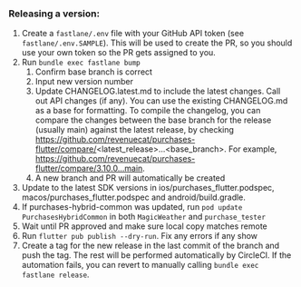 ### Releasing a version:

1. Create a `fastlane/.env` file with your GitHub API token (see `fastlane/.env.SAMPLE`). This will be used to create the PR, so you should use your own token so the PR gets assigned to you.
1. Run `bundle exec fastlane bump`
    1. Confirm base branch is correct
    2. Input new version number
    3. Update CHANGELOG.latest.md to include the latest changes. Call out API changes (if any). You can use the existing CHANGELOG.md as a base for formatting. To compile the changelog, you can compare the changes between the base branch for the release (usually main) against the latest release, by checking https://github.com/revenuecat/purchases-flutter/compare/<latest_release>...<base_branch>. For example, https://github.com/revenuecat/purchases-flutter/compare/3.10.0...main.
    4. A new branch and PR will automatically be created
1. Update to the latest SDK versions in ios/purchases_flutter.podspec, macos/purchases_flutter.podspec and android/build.gradle.
1. If purchases-hybrid-common was updated, run `pod update PurchasesHybridCommon` in both `MagicWeather` and `purchase_tester`
1. Wait until PR approved and make sure local copy matches remote
1. Run `flutter pub publish --dry-run`. Fix any errors if any show
1. Create a tag for the new release in the last commit of the branch and push the tag. The rest will be performed automatically by CircleCI. If the automation fails, you can revert to manually calling `bundle exec fastlane release`.
